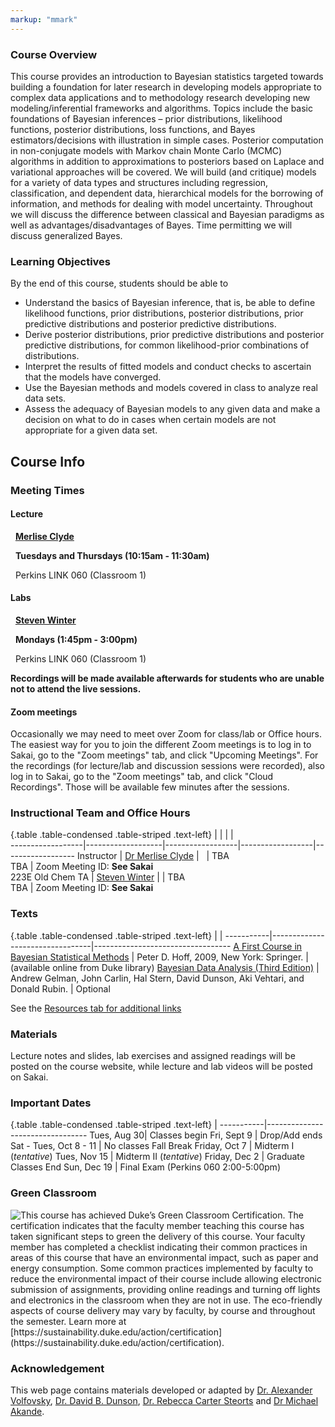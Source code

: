 ```yaml
---
markup: "mmark"
---
```


### Course Overview
This course provides an introduction to Bayesian statistics targeted towards building a foundation for later research in developing models appropriate to complex data applications and to methodology research developing new modeling/inferential frameworks and algorithms.  Topics include the basic foundations of Bayesian inferences – prior distributions, likelihood functions, posterior  distributions, loss functions, and Bayes estimators/decisions with illustration in simple cases.  Posterior computation in non-conjugate models with Markov chain Monte Carlo (MCMC) algorithms in addition to approximations to posteriors based on Laplace and variational approaches will be covered.  We will build (and critique) models for a variety of data types and structures including regression, classification, and dependent data,  hierarchical models for the borrowing of information, and methods for dealing with model uncertainty. Throughout we will discuss the difference between classical and Bayesian  paradigms as well as advantages/disadvantages of Bayes. Time permitting we will discuss generalized Bayes. 



### Learning Objectives

By the end of this course, students should be able to

-  Understand the basics of Bayesian inference, that is, be able to define likelihood functions, prior distributions, posterior distributions, prior predictive distributions and posterior predictive distributions.
- Derive posterior distributions, prior predictive distributions and posterior predictive distributions, for common likelihood-prior combinations of distributions.
- Interpret the results of fitted models and conduct checks to ascertain that the models have converged.
- Use the Bayesian methods and models covered in class to analyze real data sets.
- Assess the adequacy of Bayesian models to any given data and make a decision on what to do in cases when certain models are not appropriate for a given data set.




## Course Info

### Meeting Times

#### Lecture
<font color="#6CA0DC"><i class="fas fa-user fa-lg"></i></font> &nbsp; **[Merlise Clyde](https://scholars.duke.edu/person/clyde)**

<font color="#6CA0DC"><i class="fas fa-calendar-alt fa-lg"></i></font> &nbsp; **Tuesdays and Thursdays (10:15am - 11:30am)**

<font color="#6CA0DC"><i class="fas fa-university fa-lg"></i></font> &nbsp; Perkins LINK 060 (Classroom 1)</font>


#### Labs


<font color="#6CA0DC"><i class="fas fa-user fa-lg"></i></font> &nbsp; **[Steven Winter](https://scholars.duke.edu/person/steven.winter)**

<font color="#6CA0DC"><i class="fas fa-calendar-alt fa-lg"></i></font> &nbsp; **Mondays (1:45pm - 3:00pm)**

<font color="#6CA0DC"><i class="fas fa-university fa-lg"></i></font> &nbsp; Perkins LINK 060 (Classroom 1)




**Recordings will be made available afterwards for students who are unable not to attend the live sessions.**



#### Zoom meetings

Occasionally we may need to meet over Zoom for class/lab or Office hours.
The easiest way for you to join the different Zoom meetings is to log in to Sakai, go to the "Zoom meetings" tab, and click "Upcoming Meetings". For the recordings (for lecture/lab and discussion sessions were recorded), also log in to Sakai, go to the "Zoom meetings" tab, and click "Cloud Recordings". Those will be available few minutes after the sessions.


### Instructional Team and Office Hours 

{.table .table-condensed .table-striped .text-left}
<span></span>     | <span></span>     | <span></span>    | <span></span>    |  <span></span>      
------------------|-------------------|------------------|------------------|------------------ 
Instructor        | [Dr Merlise Clyde](https://www2.stat.duke.edu/~clyde) | <a href="mailto:clyde@duke.edu" title="email"><i class="fa fa-envelope"></i></a> &nbsp; <a href="https://github.com/merliseclyde" title="GitHub"><i class="fa fa-github"></i></a> | TBA <br /> TBA | Zoom Meeting ID: **See Sakai** <br />  223E Old Chem
TA               | [Steven Winter](https://scholars.duke.edu/person/steven.winter) | <a href="mailto:steven.winter@duke.edu" title="email"><i class="fa fa-envelope"></i></a> | TBA <br /> TBA | Zoom Meeting ID: **See Sakai**



### Texts

{.table .table-condensed .table-striped .text-left}
 <span></span>     | <span></span> | <span></span> 
-----------|---------------------------------|----------------------------------
[A First Course in Bayesian Statistical Methods](https://find.library.duke.edu/catalog/DUKE004968562) | Peter D. Hoff, 2009, New York: Springer. | (available online from Duke library)
[Bayesian Data Analysis (Third Edition)](https://find.library.duke.edu/catalog/DUKE006588051?utm_campaign=bento&utm_content=bento_result_link&utm_source=library.duke.edu&utm_medium=referral) | Andrew Gelman, John Carlin, Hal Stern, David Dunson, Aki Vehtari, and Donald Rubin. | Optional

See the [Resources tab for additional links](/resources/)

### Materials

Lecture notes and slides, lab exercises and assigned readings will be posted on the course website, while lecture and lab videos will be posted on Sakai. 

### Important Dates

{.table .table-condensed .table-striped .text-left}
 <span></span>     | <span></span>
-----------|---------------------------------
Tues, Aug 30| Classes begin
Fri, Sept 9 | Drop/Add ends
Sat - Tues, Oct 8 - 11	| No classes Fall Break
Friday, Oct 7 | Midterm I  (*tentative*)
Tues, Nov 15 | Midterm II (*tentative*)
Friday, Dec 2 | Graduate Classes End
Sun, Dec 19 | Final Exam (Perkins 060 2:00-5:00pm)



### Green Classroom

<img style="float: left;" src="/img/DukeGreenClassroomCertification-Logo.png">
This course has achieved Duke’s Green Classroom Certification. The certification indicates that the faculty member teaching this course has taken significant steps to green the delivery of this course. Your faculty member has completed a checklist indicating their common practices in areas of this course that have an environmental impact, such as paper and energy consumption. Some common practices implemented by faculty to reduce the environmental impact of their course include allowing electronic submission of assignments, providing online readings and turning off lights and electronics in the classroom when they are not in use. The eco-friendly aspects of course delivery may vary by faculty, by course and throughout the semester. Learn more at [https://sustainability.duke.edu/action/certification](https://sustainability.duke.edu/action/certification).

### Acknowledgement

This web page contains materials developed or adapted by 
[Dr. Alexander Volfovsky](https://scholars.duke.edu/person/alexander.volfovsky), 
[Dr. David B. Dunson](https://scholars.duke.edu/person/dunson), [Dr. Rebecca Carter Steorts](https://scholars.duke.edu/person/beka) and 
[Dr Michael Akande](https://scholars.duke.edu/person/olanrewaju.akande).

